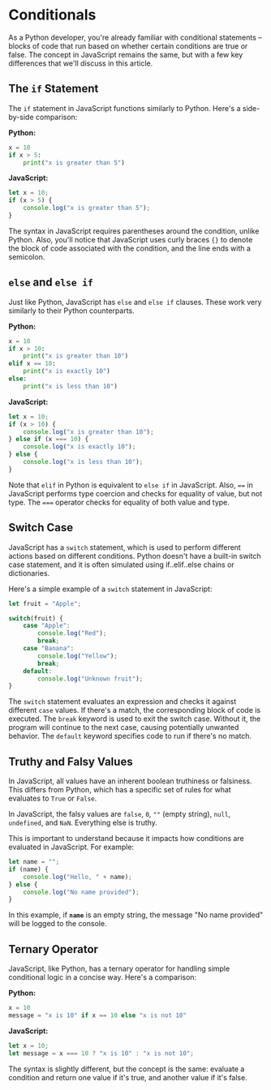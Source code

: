 # Conditionals

As a Python developer, you're already familiar with conditional statements – blocks of code that run based on whether certain conditions are true or false. The concept in JavaScript remains the same, but with a few key differences that we'll discuss in this article.

## The `if` Statement

The `if` statement in JavaScript functions similarly to Python. Here's a side-by-side comparison:

**Python:**

```python
x = 10
if x > 5:
    print("x is greater than 5")
```

**JavaScript:**

```jsx
let x = 10;
if (x > 5) {
    console.log("x is greater than 5");
}
```

The syntax in JavaScript requires parentheses around the condition, unlike Python. Also, you'll notice that JavaScript uses curly braces `{}` to denote the block of code associated with the condition, and the line ends with a semicolon.

## `else` and `else if`

Just like Python, JavaScript has `else` and `else if` clauses. These work very similarly to their Python counterparts.

**Python:**

```python
x = 10
if x > 10:
    print("x is greater than 10")
elif x == 10:
    print("x is exactly 10")
else:
    print("x is less than 10")
```

**JavaScript:**

```jsx
let x = 10;
if (x > 10) {
    console.log("x is greater than 10");
} else if (x === 10) {
    console.log("x is exactly 10");
} else {
    console.log("x is less than 10");
}

```

Note that `elif` in Python is equivalent to `else if` in JavaScript. Also, `==` in JavaScript performs type coercion and checks for equality of value, but not type. The `===` operator checks for equality of both value and type.

## Switch Case

JavaScript has a `switch` statement, which is used to perform different actions based on different conditions. Python doesn't have a built-in switch case statement, and it is often simulated using if..elif..else chains or dictionaries.

Here's a simple example of a `switch` statement in JavaScript:

```jsx
let fruit = "Apple";

switch(fruit) {
    case "Apple":
        console.log("Red");
        break;
    case "Banana":
        console.log("Yellow");
        break;
    default:
        console.log("Unknown fruit");
}
```

The `switch` statement evaluates an expression and checks it against different `case` values. If there's a match, the corresponding block of code is executed. The `break` keyword is used to exit the switch case. Without it, the program will continue to the next case, causing potentially unwanted behavior. The `default` keyword specifies code to run if there's no match.

## Truthy and Falsy Values

In JavaScript, all values have an inherent boolean truthiness or falsiness. This differs from Python, which has a specific set of rules for what evaluates to `True` or `False`.

In JavaScript, the falsy values are `false`, `0`, `""` (empty string), `null`, `undefined`, and `NaN`. Everything else is truthy.

This is important to understand because it impacts how conditions are evaluated in JavaScript. For example:

```jsx
let name = "";
if (name) {
    console.log("Hello, " + name);
} else {
    console.log("No name provided");
}
```

In this example, if **`name`** is an empty string, the message "No name provided" will be logged to the console.

## **Ternary Operator**

JavaScript, like Python, has a ternary operator for handling simple conditional logic in a concise way. Here's a comparison:

**Python:**

```python
x = 10
message = "x is 10" if x == 10 else "x is not 10"
```

**JavaScript:**

```jsx
let x = 10;
let message = x === 10 ? "x is 10" : "x is not 10";
```

The syntax is slightly different, but the concept is the same: evaluate a condition and return one value if it's true, and another value if it's false.